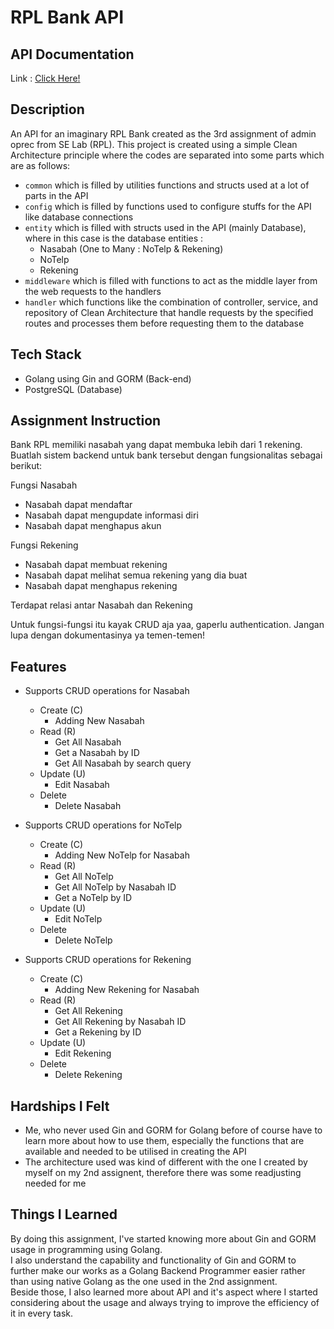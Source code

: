# RPL Bank API

## API Documentation
Link : [Click Here!](https://documenter.getpostman.com/view/25087235/2s93CUJVem)

## Description
An API for an imaginary RPL Bank created as the 3rd assignment of admin oprec from SE Lab (RPL). This project is created using a simple Clean Architecture principle where the codes are separated into some parts which are as follows:
- `common` which is filled by utilities functions and structs used at a lot of parts in the API
- `config` which is filled by functions used to configure stuffs for the API like database connections
- `entity` which is filled with structs used in the API (mainly Database), where in this case is the database entities :
    - Nasabah (One to Many : NoTelp & Rekening)
    - NoTelp
    - Rekening
- `middleware` which is filled with functions to act as the middle layer from the web requests to the handlers
- `handler` which functions like the combination of controller, service, and repository of Clean Architecture that handle requests by the specified routes and processes them before requesting them to the database

## Tech Stack
- Golang using Gin and GORM (Back-end)
- PostgreSQL (Database)

## Assignment Instruction
Bank RPL memiliki nasabah yang dapat membuka lebih dari 1 rekening. Buatlah sistem backend untuk bank tersebut dengan fungsionalitas sebagai berikut:

Fungsi Nasabah
- Nasabah dapat mendaftar
- Nasabah dapat mengupdate informasi diri
- Nasabah dapat menghapus akun

Fungsi Rekening
- Nasabah dapat membuat rekening
- Nasabah dapat melihat semua rekening yang dia buat
- Nasabah dapat menghapus rekening

Terdapat relasi antar Nasabah dan Rekening

Untuk fungsi-fungsi itu kayak CRUD aja yaa, gaperlu authentication. Jangan lupa dengan dokumentasinya ya temen-temen!

## Features
- Supports CRUD operations for Nasabah
    - Create (C)
        - Adding New Nasabah
    - Read (R)
        - Get All Nasabah
        - Get a Nasabah by ID
        - Get All Nasabah by search query
    - Update (U)
        - Edit Nasabah
    - Delete
        - Delete Nasabah

- Supports CRUD operations for NoTelp
    - Create (C)
        - Adding New NoTelp for Nasabah
    - Read (R)
        - Get All NoTelp
        - Get All NoTelp by Nasabah ID
        - Get a NoTelp by ID
    - Update (U)
        - Edit NoTelp
    - Delete
        - Delete NoTelp

- Supports CRUD operations for Rekening
    - Create (C)
        - Adding New Rekening for Nasabah
    - Read (R)
        - Get All Rekening
        - Get All Rekening by Nasabah ID
        - Get a Rekening by ID
    - Update (U)
        - Edit Rekening
    - Delete
        - Delete Rekening

## Hardships I Felt
- Me, who never used Gin and GORM for Golang before of course have to learn more about how to use them, especially the functions that are available and needed to be utilised in creating the API
- The architecture used was kind of different with the one I created by myself on my 2nd assignent, therefore there was some readjusting needed for me

## Things I Learned
By doing this assignment, I've started knowing more about Gin and GORM usage in programming using Golang. 
<br>
I also understand the capability and functionality of Gin and GORM to further make our works as a Golang Backend Programmer easier rather than using native Golang as the one used in the 2nd assignment.
<br>
Beside those, I also learned more about API and it's aspect where I started considering about the usage and always trying to improve the efficiency of it in every task.
